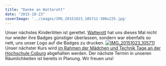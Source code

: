 ```yaml
---
title: "Danke an Watterott"
date: "2015-10-23"
coverImage: '../images/IMG_20151023_105711-300x225.jpg'
---
```


Unser nächstes Kinderlöten ist gerettet. [Watterott](http://www.watterott.com/) hat uns dieses Mal nicht nur wieder ihre Badges günstiger überlassen, sondern war ebenfalls so nett, uns unser Logo auf die Badges zu drucken. [![IMG_20151023_105711](../images/IMG_20151023_105711-300x225.jpg)](https://hackzogtum-coburg.de/wp-content/uploads/2015/10/IMG_20151023_105711.jpg) Unser nächster Kurs wird [im Rahmen der Mädchen und Technik Tage an der Hochschule Coburg](https://www.hs-coburg.de/studium/angebote-fuer-schuelerinnen-und-kitas/mut-maedchen-und-technik.html) abgehalten werden. Der nächste Termin in unseren Räumlichkeiten ist bereits in Planung. Wir freuen uns!
